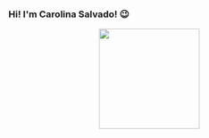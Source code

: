 ### Hi! I'm Carolina Salvado! 😉

<div align="center">
  <a href="https://github.com/carolina-salvado">
  <img height="180em" src="https://github-readme-stats.vercel.app/api?username=carolina-salvado&show_icons=true&theme=radical&include_all_commits=true&count_private=true"/>
  <!--<img height="200em" width = "480em" src="https://github-readme-stats.vercel.app/api/top-langs/?username=carolina-salvado&layout=compact&langs_count=7&theme=radical"/>-->
</div>

<!--
**carolina-salvado/carolina-salvado** is a ✨ _special_ ✨ repository because its `README.md` (this file) appears on your GitHub profile.

Here are some ideas to get you started:

- 🔭 I’m currently working on ...
- 🌱 I’m currently learning ...
- 👯 I’m looking to collaborate on ...
- 🤔 I’m looking for help with ...
- 💬 Ask me about ...
- 📫 How to reach me: ...
- 😄 Pronouns: ...
- ⚡ Fun fact: ...
-->

